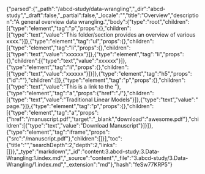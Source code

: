 {"parsed":{"_path":"/abcd-study/data-wrangling","_dir":"abcd-study","_draft":false,"_partial":false,"_locale":"","title":"Overview","description":"A general overview data wrangling.","body":{"type":"root","children":[{"type":"element","tag":"p","props":{},"children":[{"type":"text","value":"This folder/section provides an overview of various xxxx."}]},{"type":"element","tag":"ul","props":{},"children":[{"type":"element","tag":"li","props":{},"children":[{"type":"text","value":"xxxxxx"}]},{"type":"element","tag":"li","props":{},"children":[{"type":"text","value":"xxxxxx"}]},{"type":"element","tag":"li","props":{},"children":[{"type":"text","value":"xxxxxx"}]}]},{"type":"element","tag":"h5","props":{"id":""},"children":[]},{"type":"element","tag":"p","props":{},"children":[{"type":"text","value":"This is a link to the "},{"type":"element","tag":"a","props":{"href":"./"},"children":[{"type":"text","value":"Traditional Linear Models"}]},{"type":"text","value":" page."}]},{"type":"element","tag":"p","props":{},"children":[{"type":"element","tag":"a","props":{"href":"/manuscript.pdf","target":"_blank","download":"awesome.pdf"},"children":[{"type":"text","value":"Download Manuscript"}]}]},{"type":"element","tag":"iframe","props":{"src":"/manuscript.pdf"},"children":[]}],"toc":{"title":"","searchDepth":2,"depth":2,"links":[]}},"_type":"markdown","_id":"content:3.abcd-study:3.Data-Wrangling:1.index.md","_source":"content","_file":"3.abcd-study/3.Data-Wrangling/1.index.md","_extension":"md"},"hash":"feSw77KRP5"}